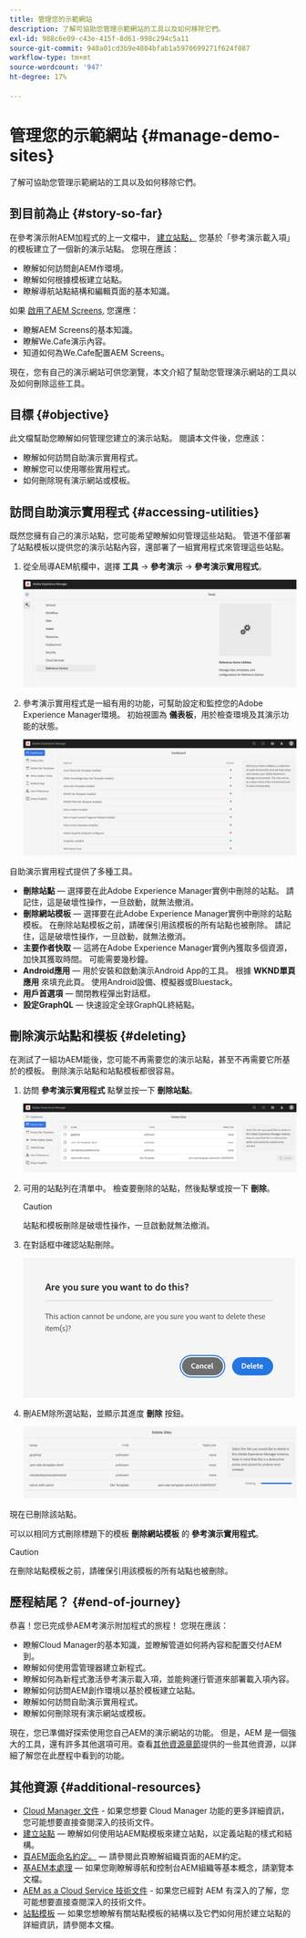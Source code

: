 ```yaml
---
title: 管理您的示範網站
description: 了解可協助您管理示範網站的工具以及如何移除它們。
exl-id: 988c6e09-c43e-415f-8d61-998c294c5a11
source-git-commit: 940a01cd3b9e4804bfab1a5970699271f624f087
workflow-type: tm+mt
source-wordcount: '947'
ht-degree: 17%

---
```


# 管理您的示範網站 {#manage-demo-sites}

了解可協助您管理示範網站的工具以及如何移除它們。

## 到目前為止 {#story-so-far}

在參考演示附AEM加程式的上一文檔中， [建立站點，](create-site.md) 您基於「參考演示載入項」的模板建立了一個新的演示站點。 您現在應該：

* 瞭解如何訪問創AEM作環境。
* 瞭解如何根據模板建立站點。
* 瞭解導航站點結構和編輯頁面的基本知識。

如果 [啟用了AEM Screens,](screens.md) 您還應：

* 瞭解AEM Screens的基本知識。
* 瞭解We.Cafe演示內容。
* 知道如何為We.Cafe配置AEM Screens。

現在，您有自己的演示網站可供您瀏覽，本文介紹了幫助您管理演示網站的工具以及如何刪除這些工具。

## 目標 {#objective}

此文檔幫助您瞭解如何管理您建立的演示站點。 閱讀本文件後，您應該：

* 瞭解如何訪問自助演示實用程式。
* 瞭解您可以使用哪些實用程式。
* 如何刪除現有演示網站或模板。

## 訪問自助演示實用程式 {#accessing-utilities}

既然您擁有自己的演示站點，您可能希望瞭解如何管理這些站點。 管道不僅部署了站點模板以提供您的演示站點內容，還部署了一組實用程式來管理這些站點。

1. 從全局導AEM航欄中，選擇 **工具** -> **參考演示** -> **參考演示實用程式**。

   ![自助演示實用程式](assets/demo-utilities.png)

1. 參考演示實用程式是一組有用的功能，可幫助設定和監控您的Adobe Experience Manager環境。 初始視圖為 **儀表板**，用於檢查環境及其演示功能的狀態。

   ![控制面板](assets/dashboard.png)

自助演示實用程式提供了多種工具。

* **刪除站點**  — 選擇要在此Adobe Experience Manager實例中刪除的站點。 請記住，這是破壞性操作，一旦啟動，就無法撤消。
* **刪除網站模板**  — 選擇要在此Adobe Experience Manager實例中刪除的站點模板。 在刪除站點模板之前，請確保引用該模板的所有站點也被刪除。 請記住，這是破壞性操作，一旦啟動，就無法撤消。
* **主要作者快取**  — 這將在Adobe Experience Manager實例內獲取多個資源，加快其獲取時間。 可能需要幾秒鐘。
* **Android應用**  — 用於安裝和啟動演示Android App的工具。 根據 **WKND單頁應用** 來填充此頁。 使用Android設備、模擬器或Bluestack。
* **用戶首選項**  — 關閉教程彈出對話框。
* **設定GraphQL**  — 快速設定全球GraphQL終結點。

## 刪除演示站點和模板 {#deleting}

在測試了一組功AEM能後，您可能不再需要您的演示站點，甚至不再需要它所基於的模板。 刪除演示站點和站點模板都很容易。

1. 訪問 **參考演示實用程式** 點擊並按一下 **刪除站點**。

   ![刪除站點](assets/delete-sites.png)

1. 可用的站點列在清單中。 檢查要刪除的站點，然後點擊或按一下 **刪除**。

   >[!CAUTION]
   >
   >站點和模板刪除是破壞性操作，一旦啟動就無法撤消。

1. 在對話框中確認站點刪除。

   ![確認站點刪除](assets/confirm-site-delete.png)

1. 刪AEM除所選站點，並顯示其進度 **刪除** 按鈕。

   ![刪除進度](assets/delete-progress.png)

現在已刪除該站點。

可以以相同方式刪除標題下的模板 **刪除網站模板** 的 **參考演示實用程式**。

>[!CAUTION]
>
>在刪除站點模板之前，請確保引用該模板的所有站點也被刪除。

## 歷程結尾？ {#end-of-journey}

恭喜！您已完成參AEM考演示附加程式的旅程！ 您現在應該：

* 瞭解Cloud Manager的基本知識，並瞭解管道如何將內容和配置交付AEM到。
* 瞭解如何使用雲管理器建立新程式。
* 瞭解如何為新程式激活參考演示載入項，並能夠運行管道來部署載入項內容。
* 瞭解如何訪問AEM創作環境以基於模板建立站點。
* 瞭解如何訪問自助演示實用程式。
* 瞭解如何刪除現有演示網站或模板。

現在，您已準備好探索使用您自己AEM的演示網站的功能。 但是，AEM 是一個強大的工具，還有許多其他選項可用。查看[其他資源章節](#additional-resources)提供的一些其他資源，以詳細了解您在此歷程中看到的功能。

## 其他資源 {#additional-resources}

* [Cloud Manager 文件](https://experienceleague.adobe.com/docs/experience-manager-cloud-service/onboarding/onboarding-concepts/cloud-manager-introduction.html) - 如果您想要 Cloud Manager 功能的更多詳細資訊，您可能想要直接查閱深入的技術文件。
* [建立站點](/help/sites-cloud/administering/site-creation/create-site.md)  — 瞭解如何使用站AEM點模板來建立站點，以定義站點的樣式和結構。
* [頁AEM面命名約定。](/help/sites-cloud/authoring/fundamentals/organizing-pages.md#page-name-restrictions-and-best-practices)  — 請參閱此頁瞭解組織頁面的AEM約定。
* [基AEM本處理](/help/sites-cloud/authoring/getting-started/basic-handling.md)  — 如果您剛瞭解導航和控制台AEM組織等基本概念，請瀏覽本文檔。
* [AEM as a Cloud Service 技術文件](https://experienceleague.adobe.com/docs/experience-manager-cloud-service.html) - 如果您已經對 AEM 有深入的了解，您可能想要直接查閱深入的技術文件。
* [站點模板](/help/sites-cloud/administering/site-creation/site-templates.md)  — 如果您想瞭解有關站點模板的結構以及它們如何用於建立站點的詳細資訊，請參閱本文檔。
